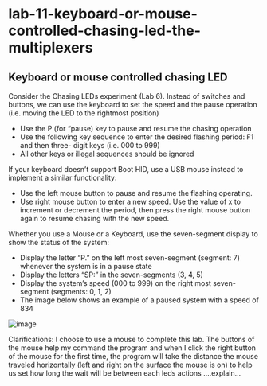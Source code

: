 # lab-11-keyboard-or-mouse-controlled-chasing-led-the-multiplexers
## Keyboard or mouse controlled chasing LED
Consider the Chasing LEDs experiment (Lab 6). Instead of switches and buttons, we can use the keyboard to set the speed and the pause operation (i.e. moving the LED to the rightmost position)
- Use the P (for “pause) key to pause and resume the chasing operation
- Use the following key sequence to enter the desired flashing period: F1 and then three- digit keys (i.e. 000 to 999)
- All other keys or illegal sequences should be ignored

If your keyboard doesn’t support Boot HID, use a USB mouse instead to implement a similar functionality:
- Use the left mouse button to pause and resume the flashing operating.
- Use right mouse button to enter a new speed. Use the value of x to increment or decrement the period, then press the right mouse button again to resume chasing with the new speed.

Whether you use a Mouse or a Keyboard, use the seven-segment display to show the status of the system:
- Display the letter “P.” on the left most seven-segment (segment: 7) whenever the system is in a pause state
- Display the letters “SP:” in the seven-segments (3, 4, 5)
- Display the system’s speed (000 to 999) on the right most seven-segment (segments: 0, 1, 2)
- The image below shows an example of a paused system with a speed of 834

![image](https://github.com/user-attachments/assets/9388bf3b-2653-4ef9-a5a8-d4261cc013e3)


Clarifications: I choose to use a mouse to complete this lab. The buttons of the mouse help my command the program and when I click the right button of the mouse for the first time, the program will take the distance the mouse traveled horizontally (left and right on the surface the mouse is on) to help us set how long the wait will be between each leds actions ....explain...
